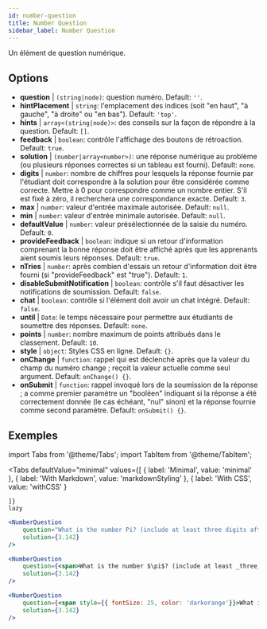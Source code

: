 ```yaml
---
id: number-question 
title: Number Question
sidebar_label: Number Question
---
```


Un élément de question numérique.

## Options

* __question__ | `(string|node)`: question numéro. Default: `''`.
* __hintPlacement__ | `string`: l'emplacement des indices (soit "en haut", "à gauche", "à droite" ou "en bas"). Default: `'top'`.
* __hints__ | `array<(string|node)>`: des conseils sur la façon de répondre à la question. Default: `[]`.
* __feedback__ | `boolean`: contrôle l'affichage des boutons de rétroaction. Default: `true`.
* __solution__ | `(number|array<number>)`: une réponse numérique au problème (ou plusieurs réponses correctes si un tableau est fourni). Default: `none`.
* __digits__ | `number`: nombre de chiffres pour lesquels la réponse fournie par l'étudiant doit correspondre à la solution pour être considérée comme correcte. Mettre à 0 pour correspondre comme un nombre entier. S'il est fixé à zéro, il recherchera une correspondance exacte. Default: `3`.
* __max__ | `number`: valeur d'entrée maximale autorisée. Default: `null`.
* __min__ | `number`: valeur d'entrée minimale autorisée. Default: `null`.
* __defaultValue__ | `number`: valeur présélectionnée de la saisie du numéro. Default: `0`.
* __provideFeedback__ | `boolean`: indique si un retour d'information comprenant la bonne réponse doit être affiché après que les apprenants aient soumis leurs réponses. Default: `true`.
* __nTries__ | `number`: après combien d'essais un retour d'information doit être fourni (si "provideFeedback" est "true"). Default: `1`.
* __disableSubmitNotification__ | `boolean`: contrôle s'il faut désactiver les notifications de soumission. Default: `false`.
* __chat__ | `boolean`: contrôle si l'élément doit avoir un chat intégré. Default: `false`.
* __until__ | `Date`: le temps nécessaire pour permettre aux étudiants de soumettre des réponses. Default: `none`.
* __points__ | `number`: nombre maximum de points attribués dans le classement. Default: `10`.
* __style__ | `object`: Styles CSS en ligne. Default: `{}`.
* __onChange__ | `function`: rappel qui est déclenché après que la valeur du champ du numéro change ; reçoit la valeur actuelle comme seul argument. Default: `onChange() {}`.
* __onSubmit__ | `function`: rappel invoqué lors de la soumission de la réponse ; a comme premier paramètre un "booléen" indiquant si la réponse a été correctement donnée (le cas échéant, "nul" sinon) et la réponse fournie comme second paramètre. Default: `onSubmit() {}`.


## Exemples

import Tabs from '@theme/Tabs';
import TabItem from '@theme/TabItem';

<Tabs
    defaultValue="minimal"
    values={[
        { label: 'Minimal', value: 'minimal' },
        { label: 'With Markdown', value: 'markdownStyling' },
        { label: 'With CSS', value: 'withCSS' }
        
    ]}
    lazy
>

<TabItem value="minimal">

```jsx live
<NumberQuestion
    question="What is the number Pi? (include at least three digits after the decimal point)"
    solution={3.142}
/>
```
</TabItem>

<TabItem value="markdownStyling">

```jsx live
<NumberQuestion
    question={<span>What is the number $\pi$? (include at least _three_ digits after the decimal point)</span>}
    solution={3.142}
/>
```
</TabItem>

<TabItem value="withCSS">

```jsx live
<NumberQuestion
    question={<span style={{ fontSize: 25, color: 'darkorange'}}>What is the number PI - three digits after the period</span>}
    solution={3.142}
/>
```
</TabItem>

</Tabs>
